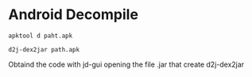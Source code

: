 
# Android Decompile
```apktool d paht.apk```

```d2j-dex2jar path.apk```

Obtaind the code with jd-gui opening the file .jar that create d2j-dex2jar

